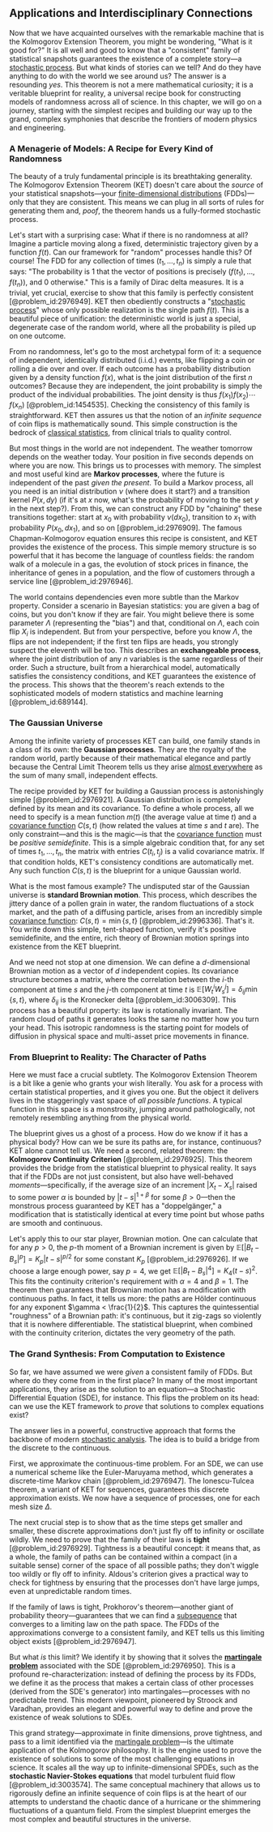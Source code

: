 ## Applications and Interdisciplinary Connections

Now that we have acquainted ourselves with the remarkable machine that is the Kolmogorov Extension Theorem, you might be wondering, "What is it good for?" It is all well and good to know that a "consistent" family of statistical snapshots guarantees the existence of a complete story—a [stochastic process](@article_id:159008). But what kinds of stories can we tell? And do they have anything to do with the world we see around us? The answer is a resounding *yes*. This theorem is not a mere mathematical curiosity; it is a veritable blueprint for reality, a universal recipe book for constructing models of randomness across all of science. In this chapter, we will go on a journey, starting with the simplest recipes and building our way up to the grand, complex symphonies that describe the frontiers of modern physics and engineering.

### A Menagerie of Models: A Recipe for Every Kind of Randomness

The beauty of a truly fundamental principle is its breathtaking generality. The Kolmogorov Extension Theorem (KET) doesn't care about the *source* of your statistical snapshots—your [finite-dimensional distributions](@article_id:196548) (FDDs)—only that they are consistent. This means we can plug in all sorts of rules for generating them and, *poof*, the theorem hands us a fully-formed stochastic process.

Let's start with a surprising case: What if there is no randomness at all? Imagine a particle moving along a fixed, deterministic trajectory given by a function $f(t)$. Can our framework for "random" processes handle this? Of course! The FDD for any collection of times $(t_1, \dots, t_n)$ is simply a rule that says: "The probability is 1 that the vector of positions is precisely $(f(t_1), \dots, f(t_n))$, and 0 otherwise." This is a family of Dirac delta measures. It is a trivial, yet crucial, exercise to show that this family is perfectly consistent [@problem_id:2976949]. KET then obediently constructs a "[stochastic process](@article_id:159008)" whose only possible realization is the single path $f(t)$. This is a beautiful piece of unification: the deterministic world is just a special, degenerate case of the random world, where all the probability is piled up on one outcome.

From no randomness, let's go to the most archetypal form of it: a sequence of independent, identically distributed (i.i.d.) events, like flipping a coin or rolling a die over and over. If each outcome has a probability distribution given by a density function $f(x)$, what is the joint distribution of the first $n$ outcomes? Because they are independent, the joint probability is simply the product of the individual probabilities. The joint density is thus $f(x_1) f(x_2) \cdots f(x_n)$ [@problem_id:1454535]. Checking the consistency of this family is straightforward. KET then assures us that the notion of an *infinite sequence* of coin flips is mathematically sound. This simple construction is the bedrock of [classical statistics](@article_id:150189), from clinical trials to quality control.

But most things in the world are not independent. The weather tomorrow depends on the weather today. Your position in five seconds depends on where you are now. This brings us to processes with memory. The simplest and most useful kind are **Markov processes**, where the future is independent of the past *given the present*. To build a Markov process, all you need is an initial distribution $\nu$ (where does it start?) and a transition kernel $P(x, dy)$ (if it's at $x$ now, what's the probability of moving to the set $y$ in the next step?). From this, we can construct any FDD by "chaining" these transitions together: start at $x_0$ with probability $\nu(dx_0)$, transition to $x_1$ with probability $P(x_0, dx_1)$, and so on [@problem_id:2976909]. The famous Chapman-Kolmogorov equation ensures this recipe is consistent, and KET provides the existence of the process. This simple memory structure is so powerful that it has become the language of countless fields: the random walk of a molecule in a gas, the evolution of stock prices in finance, the inheritance of genes in a population, and the flow of customers through a service line [@problem_id:2976946].

The world contains dependencies even more subtle than the Markov property. Consider a scenario in Bayesian statistics: you are given a bag of coins, but you don't know if they are fair. You might believe there is some parameter $\Lambda$ (representing the "bias") and that, conditional on $\Lambda$, each coin flip $X_i$ is independent. But from your perspective, before you know $\Lambda$, the flips are not independent; if the first ten flips are heads, you strongly suspect the eleventh will be too. This describes an **exchangeable process**, where the joint distribution of any $n$ variables is the same regardless of their order. Such a structure, built from a hierarchical model, automatically satisfies the consistency conditions, and KET guarantees the existence of the process. This shows that the theorem's reach extends to the sophisticated models of modern statistics and machine learning [@problem_id:689144].

### The Gaussian Universe

Among the infinite variety of processes KET can build, one family stands in a class of its own: the **Gaussian processes**. They are the royalty of the random world, partly because of their mathematical elegance and partly because the Central Limit Theorem tells us they arise [almost everywhere](@article_id:146137) as the sum of many small, independent effects.

The recipe provided by KET for building a Gaussian process is astonishingly simple [@problem_id:2976921]. A Gaussian distribution is completely defined by its mean and its covariance. To define a whole process, all we need to specify is a mean function $m(t)$ (the average value at time $t$) and a [covariance function](@article_id:264537) $C(s,t)$ (how related the values at time $s$ and $t$ are). The only constraint—and this is the magic—is that the [covariance function](@article_id:264537) must be *positive semidefinite*. This is a simple algebraic condition that, for any set of times $t_1, \dots, t_n$, the matrix with entries $C(t_i, t_j)$ is a valid covariance matrix. If that condition holds, KET's consistency conditions are automatically met. Any such function $C(s,t)$ is the blueprint for a unique Gaussian world.

What is the most famous example? The undisputed star of the Gaussian universe is **standard Brownian motion**. This process, which describes the jittery dance of a pollen grain in water, the random fluctuations of a stock market, and the path of a diffusing particle, arises from an incredibly simple [covariance function](@article_id:264537): $C(s,t) = \min\{s,t\}$ [@problem_id:2996336]. That's it. You write down this simple, tent-shaped function, verify it's positive semidefinite, and the entire, rich theory of Brownian motion springs into existence from the KET blueprint.

And we need not stop at one dimension. We can define a $d$-dimensional Brownian motion as a vector of $d$ independent copies. Its covariance structure becomes a matrix, where the correlation between the $i$-th component at time $s$ and the $j$-th component at time $t$ is $\mathbb{E}[W_t^i W_s^j] = \delta_{ij}\min\{s,t\}$, where $\delta_{ij}$ is the Kronecker delta [@problem_id:3006309]. This process has a beautiful property: its law is rotationally invariant. The random cloud of paths it generates looks the same no matter how you turn your head. This isotropic randomness is the starting point for models of diffusion in physical space and multi-asset price movements in finance.

### From Blueprint to Reality: The Character of Paths

Here we must face a crucial subtlety. The Kolmogorov Extension Theorem is a bit like a genie who grants your wish literally. You ask for a process with certain statistical properties, and it gives you one. But the object it delivers lives in the staggeringly vast space of *all possible functions*. A typical function in this space is a monstrosity, jumping around pathologically, not remotely resembling anything from the physical world.

The blueprint gives us a ghost of a process. How do we know if it has a physical body? How can we be sure its paths are, for instance, continuous? KET alone cannot tell us. We need a second, related theorem: the **Kolmogorov Continuity Criterion** [@problem_id:2976925]. This theorem provides the bridge from the statistical blueprint to physical reality. It says that if the FDDs are not just consistent, but also have well-behaved *moments*—specifically, if the average size of an increment $|X_t - X_s|$ raised to some power $\alpha$ is bounded by $|t-s|^{1+\beta}$ for some $\beta > 0$—then the monstrous process guaranteed by KET has a "doppelgänger," a modification that is statistically identical at every time point but whose paths are smooth and continuous.

Let's apply this to our star player, Brownian motion. One can calculate that for any $p>0$, the $p$-th moment of a Brownian increment is given by $\mathbb{E}[|B_t - B_s|^p] = K_p |t-s|^{p/2}$ for some constant $K_p$ [@problem_id:2976926]. If we choose a large enough power, say $p=4$, we get $\mathbb{E}[|B_t - B_s|^4] = K_4 (t-s)^2$. This fits the continuity criterion's requirement with $\alpha=4$ and $\beta=1$. The theorem then guarantees that Brownian motion has a modification with continuous paths. In fact, it tells us more: the paths are Hölder continuous for any exponent $\gamma < \frac{1}{2}$. This captures the quintessential "roughness" of a Brownian path: it's continuous, but it zig-zags so violently that it is nowhere differentiable. The statistical blueprint, when combined with the continuity criterion, dictates the very geometry of the path.

### The Grand Synthesis: From Computation to Existence

So far, we have assumed we were *given* a consistent family of FDDs. But where do they come from in the first place? In many of the most important applications, they arise as the solution to an equation—a Stochastic Differential Equation (SDE), for instance. This flips the problem on its head: can we use the KET framework to *prove* that solutions to complex equations exist?

The answer lies in a powerful, constructive approach that forms the backbone of modern [stochastic analysis](@article_id:188315). The idea is to build a bridge from the discrete to the continuous.

First, we approximate the continuous-time problem. For an SDE, we can use a numerical scheme like the Euler-Maruyama method, which generates a discrete-time Markov chain [@problem_id:2976947]. The Ionescu-Tulcea theorem, a variant of KET for sequences, guarantees this discrete approximation exists. We now have a sequence of processes, one for each mesh size $\Delta$.

The next crucial step is to show that as the time steps get smaller and smaller, these discrete approximations don't just fly off to infinity or oscillate wildly. We need to prove that the family of their laws is **tight** [@problem_id:2976929]. Tightness is a beautiful concept: it means that, as a whole, the family of paths can be contained within a compact (in a suitable sense) corner of the space of all possible paths; they don't wiggle too wildly or fly off to infinity. Aldous's criterion gives a practical way to check for tightness by ensuring that the processes don't have large jumps, even at unpredictable random times.

If the family of laws is tight, Prokhorov's theorem—another giant of probability theory—guarantees that we can find a [subsequence](@article_id:139896) that converges to a limiting law on the path space. The FDDs of the approximations converge to a consistent family, and KET tells us this limiting object exists [@problem_id:2976947].

But what *is* this limit? We identify it by showing that it solves the **[martingale problem](@article_id:203651)** associated with the SDE [@problem_id:2976950]. This is a profound re-characterization: instead of defining the process by its FDDs, we define it as the process that makes a certain class of other processes (derived from the SDE's generator) into martingales—processes with no predictable trend. This modern viewpoint, pioneered by Stroock and Varadhan, provides an elegant and powerful way to define and prove the existence of weak solutions to SDEs.

This grand strategy—approximate in finite dimensions, prove tightness, and pass to a limit identified via the [martingale problem](@article_id:203651)—is the ultimate application of the Kolmogorov philosophy. It is the engine used to prove the existence of solutions to some of the most challenging equations in science. It scales all the way up to infinite-dimensional SPDEs, such as the **stochastic Navier-Stokes equations** that model turbulent fluid flow [@problem_id:3003574]. The same conceptual machinery that allows us to rigorously define an infinite sequence of coin flips is at the heart of our attempts to understand the chaotic dance of a hurricane or the shimmering fluctuations of a quantum field. From the simplest blueprint emerges the most complex and beautiful structures in the universe.